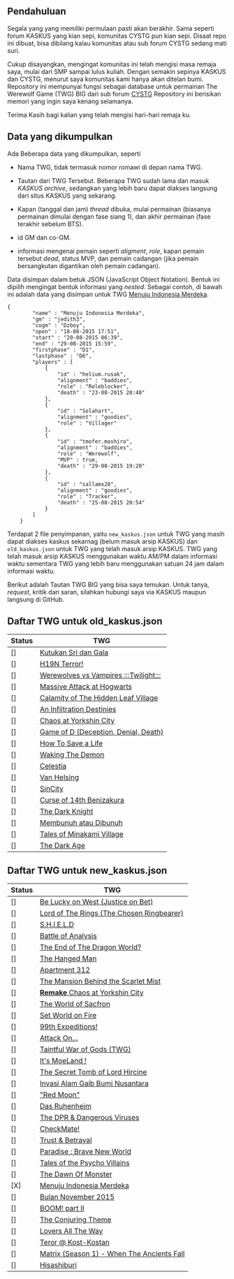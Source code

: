 ## Pendahuluan

Segala yang yang memiliki permulaan pasti akan berakhir.
Sama seperti forum KASKUS yang kian sepi, komunitas CYSTG pun kian sepi. 
Disaat repo ini dibuat, bisa dibilang kalau komunitas atau sub forum CYSTG sedang mati suri.

Cukup disayangkan, mengingat komunitas ini telah mengisi masa remaja saya, mulai dari SMP sampai lulus kuliah.
Dengan semakin sepinya KASKUS dan CYSTG, menurut saya komunitas kami hanya akan ditelan bumi.
Repository ini mempunyai fungsi sebagai database untuk permainan The Werewolf Game (TWG) BIG dari sub forum [CYSTG](https://www.kaskus.co.id/forum/18/can-you-solve-this-game/)
Repository ini berisikan memori yang ingin saya kenang selamanya.

Terima Kasih bagi kalian yang telah mengisi hari-hari remaja ku.

## Data yang dikumpulkan

Ada Beberapa data yang dikumpulkan, seperti 

- Nama TWG, tidak termasuk nomor romawi di depan nama TWG.

- Tautan dari TWG Tersebut. Beberapa TWG sudah lama dan masuk *KASKUS archive*, sedangkan yang lebih baru dapat diakses langsung dari situs KASKUS yang sekarang.

- Kapan (tanggal dan jam) *thread* dibuka,  mulai permainan (biasanya permainan dimulai dengan fase siang 1), dan akhir permainan (fase terakhir sebelum BTS).

- id GM dan co-GM.

- informasi mengenai pemain seperti *aligment*, *role*, kapan pemain tersebut *dead*, status MVP, dan pemain cadangan (jika pemain bersangkutan digantikan oleh pemain cadangan).

Data disimpan dalam betuk JSON (JavaScript Object Notation).
Bentuk ini dipilih mengingat bentuk informasi yang *nested*.
Sebagai contoh, di bawah ini adalah data yang disimpan untuk TWG [Menuju Indonesia Merdeka](https://kask.us/h53gF).

```
{
        "name" : "Menuju Indonesia Merdeka",
        "gm" : "jedith3",
        "cogm" : "Dzboy",
        "open" : "18-08-2015 17:51",
        "start" : "20-08-2015 06:39",
        "end" : "29-08-2015 15:59",
        "firstphase" : "D1",
        "lastphase" : "D6",
        "players" : [
            { 
                "id" : "helium.rusak", 
                "alignment" : "baddies",
                "role" : "Roleblocker",
                "death" : "23-08-2015 20:40"
            },
            { 
                "id" : "Solahart",
                "alignment" : "goodies",
                "role" : "Villager"
            },
            { 
                "id" : "tmofer.mashiro",
                "alignment" : "baddies",
                "role" : "Werewolf",
                "MVP" : true,
                "death" : "29-08-2015 19:20"
            },
            { 
                "id" : "sallamx28",
                "alignment" : "goodies",
                "role" : "Tracker",
                "death" : "25-08-2015 20:54"
            } 
        ]
    }
```

Terdapat 2 file penyimpanan, yaitu `new_kaskus.json` untuk TWG yang masih dapat diakses kaskus sekarnag (belum masuk arsip KASKUS) dan `old_kaskus.json` untuk TWG yang telah masuk arsip KASKUS.
TWG yang telah masuk arsip KASKUS menggunakan waktu AM/PM dalam informasi waktu sementara TWG yang lebih baru menggunakan satuan 24 jam dalam informasi waktu.

Berikut adalah Tautan TWG BIG yang bisa saya temukan.
Untuk tanya, *request*, kritik dan saran, silahkan hubungi saya via KASKUS maupun langsung di GitHub.

##  Daftar TWG untuk old_kaskus.json

Status  | TWG
--------|---------
[]      | [Kutukan Sri dan Gala](https://archive.kaskus.co.id/thread/8765940)
[]      | [H19N Terror!](http://archive.kaskus.co.id/thread/8972518)
[]      | [Werewolves vs Vampires :::Twilight:::](http://archive.kaskus.co.id/thread/9227137)
[]      | [Massive Attack at Hogwarts](http://archive.kaskus.co.id/thread/9494605)
[]      | [Calamity of The Hidden Leaf Village](http://archive.kaskus.co.id/thread/9772548)
[]      | [An Infiltration Destinies](http://archive.kaskus.co.id/thread/10108649)
[]      | [Chaos at Yorkshin City](http://archive.kaskus.co.id/thread/10342165)
[]      | [Game of D (Deception, Denial, Death)](http://archive.kaskus.co.id/thread/10446494)
[]      | [How To Save a Life](http://archive.kaskus.co.id/thread/10761235)
[]      | [Waking The Demon](http://archive.kaskus.co.id/thread/11118743)
[]      | [Celestia](http://archive.kaskus.co.id/thread/11421415)
[]      | [Van Helsing](http://archive.kaskus.co.id/thread/11759074)
[]      | [SinCity](http://archive.kaskus.co.id/thread/12356185)
[]      | [Curse of 14th Benizakura](http://archive.kaskus.co.id/thread/13091781)
[]      | [The Dark Knight](http://archive.kaskus.co.id/thread/13708071)
[]      | [Membunuh atau Dibunuh](http://archive.kaskus.co.id/thread/14482535)
[]      | [Tales of Minakami Village](http://archive.kaskus.co.id/thread/15359906)
[]      | [The Dark Age](http://archive.kaskus.co.id/thread/15858591)

##  Daftar TWG untuk new_kaskus.json

Status  | TWG
--------|---------
[]      | [Be Lucky on West (Justice on Bet)](http://kask.us/gWPzz)
[]      | [Lord of The Rings (The Chosen Ringbearer)](http://kask.us/gV5NT)
[]      | [S.H.I.E.L.D](http://kask.us/gWu3t)
[]      | [Battle of Analysis](http://kask.us/gVUlF)
[]      | [The End of The Dragon World?](http://kask.us/g353e)
[]      | [The Hanged Man](http://kask.us/g5DaG)
[]      | [Apartment 312](http://kask.us/g9d8f)
[]      | [The Mansion Behind the Scarlet Mist](http://kask.us/haK0K)
[]      | [**Remake** Chaos at Yorkshin City](http://kask.us/hb5oJ)
[]      | [The World of Sacfron](http://kask.us/hewh1)
[]      | [Set World on Fire](http://kask.us/hgCuF)
[]      | [99th Expeditions!](http://kask.us/hh1od)
[]      | [Attack On...](http://kask.us/hlWor)
[]      | [Taintful War of Gods (TWG)](http://kask.us/hnd05)
[]      | [It's MoeLand !](http://kask.us/hsLsS)
[]      | [The Secret Tomb of Lord Hircine](http://kask.us/hwF2N)
[]      | [Invasi Alam Gaib Bumi Nusantara](http://kask.us/hDMkD)
[]      | ["Red Moon"](http://kask.us/hIipQ)
[]      | [Das Ruhenheim](http://kask.us/hKZBJ)
[]      | [The DPR & Dangerous Viruses](http://kask.us/hNFBO)
[]      | [CheckMate!](http://kask.us/hQHBC)
[]      | [Trust & Betrayal](https://kask.us/hV1Bo)
[]      | [Paradise : Brave New World](https://kask.us/h0j4e)
[]      | [Tales of the Psycho Villains](https://kask.us/h1sVd)
[]      | [The Dawn Of Monster](https://kask.us/h3igc)
[X]      | [Menuju Indonesia Merdeka](https://kask.us/h53gF)
[]      | [Bulan November 2015](https://kask.us/h9gNK)
[]      | [BOOM! part II](https://kask.us/ibxhD)
[]      | [The Conjuring Theme](https://kask.us/igU6j)
[]      | [Lovers All The Way](https://kask.us/ihXsw)
[]      | [Teror @ Kost-Kostan](https://kask.us/imZCL)
[]      | [Matrix (Season 1) - When The Ancients Fall](https://kask.us/iqDDq)
[]      | [Hisashiburi](https://kask.us/iyBPW)
